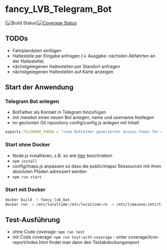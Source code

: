 # fancy_LVB_Telegram_Bot

[![Build Status](https://travis-ci.org/eisc/fancy_LVB_Telegram_Bot.png?branch=master)][![Coverage Status](https://coveralls.io/repos/github/eisc/fancy_LVB_Telegram_Bot/badge.svg?branch=master)](https://coveralls.io/github/eisc/fancy_LVB_Telegram_Bot?branch=master)

## TODOs

* Fahrplandaten einfügen
* Haltestelle per Eingabe anfragen (-> Ausgabe: nächsten Abfahrten an der Haltestelle)
* nächstgelegenen Haltestellen per Standort anfragen
* nächstgelegenen Haltestellen auf Karte anzeigen

## Start der Anwendung

### Telegram Bot anlegen

* BotFather als Kontakt in Telegram hinzufügen
* mit /newbot einen neuen Bot anlegen, name und username festlegen
* im geclonten Git repository config/config.js anlegen mit Inhalt

```javascript
exports.TELEGRAM_TOKEN = "<vom BotFather generierter Access-Token für den eben angelegten neuen Bot>"
```

### Start ohne Docker

* Node.js installieren, z.B. so wie [hier](https://blog.pm2.io/install-node-js-with-nvm/) beschrieben
* `npm install`
* config/maps.js anpassen so dass die public/maps/ Ressourcen mit ihren absoluten Pfaden adressiert werden
* `npm run start`

### Start mit Docker

```bash
docker build -t fancy_lvb_bot
docker run -v /etc/localtime:/etc/localtime:ro -v /etc/timezone:/etc/timezone:ro --restart=always --name fancylvbbot -d fancy_lvb_bot:latest
```

## Test-Ausführung

* ohne Code coverage: `npm run test`
* mit Code coverage: `npm run test-with-coverage` - unter coverage/lcov-report/index.html findet man dann den Testabdeckungsreport
